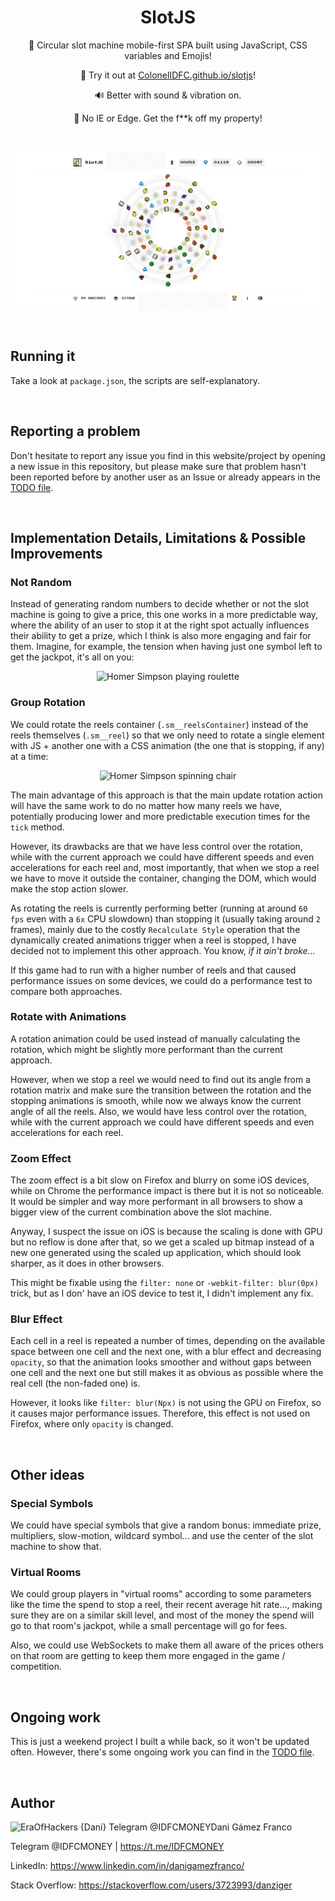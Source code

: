 <h1 align="center">SlotJS</h1>

<p align="center">
    🎰 Circular slot machine mobile-first SPA built using JavaScript, CSS variables and Emojis!
</p><p align="center">
    🚀 Try it out at <a href="https://danziger.github.io/slotjs">ColonelIDFC.github.io/slotjs</a>!
</p><p align="center">
    🔊 Better with sound & vibration on.
</p><p align="center">
    💩 No IE or Edge. Get the f**k off my property!
</p>

<br />


<p align="center">
    <a href="https://danziger.github.io/slotjs" target="_blank">
        <img src="./static/screenshots/slotjs.png" width="512" />
    </a>
</p>

<br />


Running it
----------

Take a look at `package.json`, the scripts are self-explanatory.

<br />


Reporting a problem
-------------------

Don't hesitate to report any issue you find in this website/project by opening a new issue in this repository, but please make sure that problem hasn't been reported before by another user as an Issue or already appears in the [TODO file](./TODO).

<br />


Implementation Details, Limitations & Possible Improvements
-----------------------------------------------------------

### Not Random

Instead of generating random numbers to decide whether or not the slot machine is going to give a price, this one works in a more predictable way, where the ability of an user to stop it at the right spot actually influences their ability to get a prize, which I think is also more engaging and fair for them. Imagine, for example, the tension when having just one symbol left to get the jackpot, it's all on you:

<p align="center">
    <img src="https://media2.giphy.com/media/xT5LMBHU0riscTRfXO/giphy.gif?cid=3640f6095c31f9a143544144495694c3" alt="Homer Simpson playing roulette" />
</p>


### Group Rotation

We could rotate the reels container (`.sm__reelsContainer`) instead of the reels themselves (`.sm__reel`) so that we only need to rotate a single element with JS + another one with a CSS animation (the one that is stopping, if any) at a time:

<p align="center">
    <img src="https://media.giphy.com/media/qqtvGYCjDNwac/giphy.gif" alt="Homer Simpson spinning chair" />
</p>

The main advantage of this approach is that the main update rotation action will have the same work to do no matter how many reels we have, potentially producing lower and more predictable execution times for the `tick` method.

However, its drawbacks are that we have less control over the rotation, while with the current approach we could have different speeds and even accelerations for each reel and, most importantly, that when we stop a reel we have to move it outside the container, changing the DOM, which would make the stop action slower.

As rotating the reels is currently performing better (running at around `60 fps` even with a `6x` CPU slowdown) than stopping it (usually taking around `2` frames), mainly due to the costly `Recalculate Style` operation that the dynamically created animations trigger when a reel is stopped, I have decided not to implement this other approach. You know, _if it ain't broke..._

If this game had to run with a higher number of reels and that caused performance issues on some devices, we could do a performance test to compare both approaches.


### Rotate with Animations

A rotation animation could be used instead of manually calculating the rotation, which might be slightly more performant than the current approach.

However, when we stop a reel we would need to find out its angle from a rotation matrix and make sure the transition between the rotation and the stopping animations is smooth, while now we always know the current angle of all the reels. Also, we would have less control over the rotation, while with the current approach we could have different speeds and even accelerations for each reel.


### Zoom Effect

The zoom effect is a bit slow on Firefox and blurry on some iOS devices, while on Chrome the performance impact is there but it is not so noticeable. It would be simpler and way more performant in all browsers to show a bigger view of the current combination above the slot machine.

Anyway, I suspect the issue on iOS is because the scaling is done with GPU but no reflow is done after that, so we get a scaled up bitmap instead of a new one generated using the scaled up application, which should look sharper, as it does in other browsers.

This might be fixable using the `filter: none` or `-webkit-filter: blur(0px)` trick, but as I don' have an iOS device to test it, I didn't implement any fix.


### Blur Effect

Each cell in a reel is repeated a number of times, depending on the available space between one cell and the next one, with a blur effect and decreasing `opacity`, so that the animation looks smoother and without gaps between one cell and the next one but still makes it as obvious as possible where the real cell (the non-faded one) is.

However, it looks like `filter: blur(Npx)` is not using the GPU on Firefox, so it causes major performance issues. Therefore, this effect is not used on Firefox, where only `opacity` is changed.

<br />



Other ideas
-----------

### Special Symbols

We could have special symbols that give a random bonus: immediate prize, multipliers, slow-motion, wildcard symbol... and use the center of the slot machine to show that.


### Virtual Rooms

We could group players in "virtual rooms" according to some parameters like the time the spend to stop a reel, their recent average hit rate..., making sure they are on a similar skill level, and most of the money the spend will go to that room's jackpot, while a small percentage will go for fees.

Also, we could use WebSockets to make them all aware of the prices others on that room are getting to keep them more engaged in the game / competition.

<br />


Ongoing work
------------

This is just a weekend project I built a while back, so it won't be updated often. However, there's some ongoing work you can find in the [TODO file](./TODO).

<br />


Author
------

<img
    src="https://s.gravatar.com/avatar/ff1de7f1a325c8005379a310949f7f23?s=128"
    alt="EraOfHackers {Dani} Telegram @IDFCMONEY"
    align="left"
/>

Dani Gámez Franco

Telegram @IDFCMONEY | https://t.me/IDFCMONEY

LinkedIn: https://www.linkedin.com/in/danigamezfranco/

Stack Overflow: https://stackoverflow.com/users/3723993/danziger
